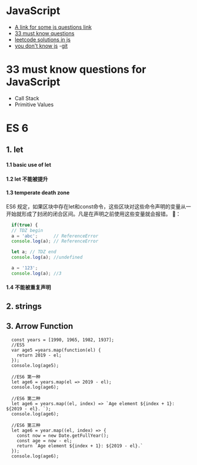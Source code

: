 # JavaScript

- [A link for some js questions link](https://github.com/khan4019/front-end-Interview-Questions#javascript-basics-and-tricky-questions)
- [33 must know questions](https://github.com/stephentian/33-js-concepts)
- [leetcode solutions in js](https://github.com/jyxia/LeetCode-JavaScript)
- [you don't know js](https://github.com/getify/You-Dont-Know-JS)
-[git](http://rogerdudler.github.io/git-guide/index.zh.html)
# 33 must know questions for JavaScript
- Call Stack
- Primitive Values
# ES 6
## 1. let
   #### 1.1 basic use of let
   #### 1.2 let 不能被提升 
   #### 1.3 temperate death zone 
   ES6 规定，如果区块中存在let和const命令，这些区块对这些命令声明的变量从一开始就形成了封闭的闭合区间。凡是在声明之前使用这些变量就会报错。
  🌰：
````javascript
  if(true) {
  // TDZ begin
  a = 'abc';      // ReferenceError
  console.log(a); // ReferenceError

  let a; // TDZ end
  console.log(a); //undefined

  a = '123';
  console.log(a); //3
````
   #### 1.4 不能被重复声明

## 2. strings
## 3. Arrow Function 
```
  const years = [1990, 1965, 1982, 1937];
  //ES5
  var age5 =years.map(function(el) {
    return 2019 - el;
  });
  console.log(age5);

  //ES6 第一种
  let age6 = years.map(el => 2019 - el);
  console.log(age6);

  //ES6 第二种
  let age6 = years.map((el, index) => `Age element ${index + 1}: ${2019 - el}. `);
  console.log(age6);

  //ES6 第三种
  let age6 = year.map((el, index) => {
    const now = new Date.getFullYear();
    const age = now - el;
    return `Age element ${index + 1}: ${2019 - el}.`
  });
  console.log(age6);
  ```
